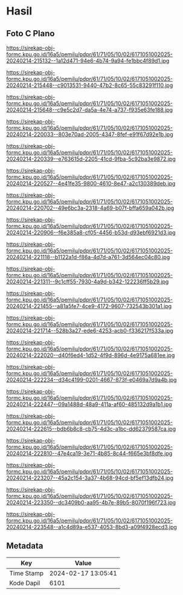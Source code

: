 # Hasil

## Foto C Plano

https://sirekap-obj-formc.kpu.go.id/16a5/pemilu/pdpr/61/71/05/10/02/6171051002025-20240214-215132--1a12d471-94e6-4b74-9a94-fe1bbc4f89d1.jpg

https://sirekap-obj-formc.kpu.go.id/16a5/pemilu/pdpr/61/71/05/10/02/6171051002025-20240214-215448--c9013531-9440-47b2-8c65-55c83291f110.jpg

https://sirekap-obj-formc.kpu.go.id/16a5/pemilu/pdpr/61/71/05/10/02/6171051002025-20240214-215648--c9e5c2d7-da5a-4e74-a737-f935e63fe188.jpg

https://sirekap-obj-formc.kpu.go.id/16a5/pemilu/pdpr/61/71/05/10/02/6171051002025-20240214-220033--803e70ad-2005-4347-8fef-e91f67d92e1b.jpg

https://sirekap-obj-formc.kpu.go.id/16a5/pemilu/pdpr/61/71/05/10/02/6171051002025-20240214-220339--e763615d-2205-41cd-9fba-5c92ba3e9872.jpg

https://sirekap-obj-formc.kpu.go.id/16a5/pemilu/pdpr/61/71/05/10/02/6171051002025-20240214-220527--4e41fe35-9800-4610-8e47-a2c130389deb.jpg

https://sirekap-obj-formc.kpu.go.id/16a5/pemilu/pdpr/61/71/05/10/02/6171051002025-20240214-220702--49e6bc3a-2318-4a69-b07f-bffa659a042b.jpg

https://sirekap-obj-formc.kpu.go.id/16a5/pemilu/pdpr/61/71/05/10/02/6171051002025-20240214-220906--f6e385a8-cf05-4456-b53d-d93ebf6921d3.jpg

https://sirekap-obj-formc.kpu.go.id/16a5/pemilu/pdpr/61/71/05/10/02/6171051002025-20240214-221118--b1122a1d-f86a-4d7d-a761-3d564ec04c80.jpg

https://sirekap-obj-formc.kpu.go.id/16a5/pemilu/pdpr/61/71/05/10/02/6171051002025-20240214-221311--9c1cff55-7930-4a9d-b342-122236ff5b29.jpg

https://sirekap-obj-formc.kpu.go.id/16a5/pemilu/pdpr/61/71/05/10/02/6171051002025-20240214-221455--a81a5fe7-4ce9-4172-9607-732543b301a1.jpg

https://sirekap-obj-formc.kpu.go.id/16a5/pemilu/pdpr/61/71/05/10/02/6171051002025-20240214-221714--528b3a27-ede6-4253-acb0-f336217f533a.jpg

https://sirekap-obj-formc.kpu.go.id/16a5/pemilu/pdpr/61/71/05/10/02/6171051002025-20240214-222020--d40f6ed4-1d52-4f9d-896d-4e9175a681ee.jpg

https://sirekap-obj-formc.kpu.go.id/16a5/pemilu/pdpr/61/71/05/10/02/6171051002025-20240214-222234--d34c4199-0201-4667-873f-e0469a7d9a4b.jpg

https://sirekap-obj-formc.kpu.go.id/16a5/pemilu/pdpr/61/71/05/10/02/6171051002025-20240214-222447--09a1488d-48a9-411a-af60-485132d9a1b1.jpg

https://sirekap-obj-formc.kpu.go.id/16a5/pemilu/pdpr/61/71/05/10/02/6171051002025-20240214-222615--bdb6b8c8-cb75-4d3c-a1bc-dd62379587ca.jpg

https://sirekap-obj-formc.kpu.go.id/16a5/pemilu/pdpr/61/71/05/10/02/6171051002025-20240214-222810--47e4ca19-3e71-4b85-8c44-f665e3bf8dfe.jpg

https://sirekap-obj-formc.kpu.go.id/16a5/pemilu/pdpr/61/71/05/10/02/6171051002025-20240214-223207--45a2c154-3a37-4b68-94cd-bf5ef13dfb24.jpg

https://sirekap-obj-formc.kpu.go.id/16a5/pemilu/pdpr/61/71/05/10/02/6171051002025-20240214-223350--dc3409b0-aa95-4b7e-89b5-8070f196f723.jpg

https://sirekap-obj-formc.kpu.go.id/16a5/pemilu/pdpr/61/71/05/10/02/6171051002025-20240214-223548--a1c4d89a-e537-4053-8bd3-a09f4928ecd3.jpg


## Metadata

| Key        | Value               |
| ---------- | ------------------- |
| Time Stamp | 2024-02-17 13:05:41 |
| Kode Dapil | 6101                |



